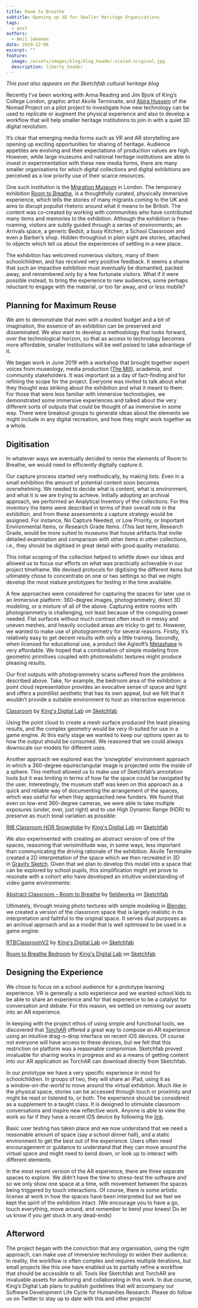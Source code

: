 ```yaml
---
title: Room to Breathe
subtitle: Opening up 3D for Smaller Heritage Organisations
tags:
  - post
authors:
  - Neil Jakeman
date: 2019-12-06
excerpt: ""
feature:
  image: /assets/images/blog/blog_header-scaled.original.jpg
  description: liberty_header
---
```


_This post also appears on the Sketchfab cultural heritage blog_

Recently I’ve been working with Anna Reading and Jim Bjork of King’s College London, graphic artist Akvile Terminaite, and [Abira Hussein](https://sketchfab.com/Berisamaad) of the Nomad Project on a pilot project to investigate how new technology can be used to replicate or augment the physical experience and also to develop a workflow that will help smaller heritage institutions to join in with a quiet 3D digital revolution.

It’s clear that emerging media forms such as VR and AR storytelling are opening up exciting opportunities for sharing of heritage. Audience appetites are evolving and their expectations of production values are high. However, while large museums and national heritage institutions are able to invest in experimentation with these new media forms, there are many smaller organisations for which digital collections and digital exhibitions are perceived as a low priority use of their scarce resources.

One such institution is the [Migration Museum](https://www.migrationmuseum.org/exhibition/room-to-breathe/) in London. The temporary exhibition [Room to Breathe](https://www.migrationmuseum.org/exhibition/room-to-breathe/), is a thoughtfully curated, physically immersive experience, which tells the stories of many migrants coming to the UK and aims to disrupt populist rhetoric around what it means to be British. The content was co-created by working with communities who have contributed many items and memories to the exhibition. Although the exhibition is free-roaming, visitors are subtly guided through a series of environments; an Arrivals space, a generic Bedsit, a busy Kitchen, a School Classroom and even a Barber’s shop. Hidden throughout in plain sight are stories, attached to objects which tell us about the experiences of settling in a new place.

The exhibition has welcomed numerous visitors, many of them schoolchildren, and has received very positive feedback. It seems a shame that such an impactive exhibition must eventually be dismantled, packed away, and remembered only by a few fortunate visitors. What if it were possible instead, to bring the experience to new audiences, some perhaps reluctant to engage with the material, or too far away, and or less mobile?

## Planning for Maximum Reuse

We aim to demonstrate that even with a modest budget and a bit of imagination, the essence of an exhibition can be preserved and disseminated. We also want to develop a methodology that looks forward, over the technological horizon, so that as access to technology becomes more affordable, smaller institutions will be well poised to take advantage of it.

We began work in June 2019 with a workshop that brought together expert voices from museology, media production ([The Mill](http://www.themill.com/)), academia, and community stakeholders. It was important as a day of fact-finding and for refining the scope for the project. Everyone was invited to talk about what they thought was striking about the exhibition and what it meant to them. For those that were less familiar with immersive technologies, we demonstrated some immersive experiences and talked about the very different sorts of outputs that could be thought of as immersive in some way. There were breakout groups to generate ideas about the elements we might include in any digital recreation, and how they might work together as a whole.

## Digitisation

In whatever ways we eventually decided to remix the elements of Room to Breathe, we would need to efficiently digitally capture it.

Our capture process started very methodically, by making lists. Even in a small exhibition the amount of potential content soon becomes overwhelming. We needed to decide what is content, what is environment, and what it is we are trying to achieve. Initially adopting an archival approach, we performed an Analytical Inventory of the collections. For this inventory the items were described in terms of their overall role in the exhibition, and from these assessments a capture strategy would be assigned. For instance, No Capture Needed, or Low Priority, or Important Environmental Items, or Research Grade Items. (This last term, Research Grade, would be more suited to museums that house artifacts that invite detailed examination and comparison with other items in other collections, i.e., they should be digitised in great detail with good quality metadata).

This initial scoping of the collection helped to whittle down our ideas and allowed us to focus our efforts on what was practically achievable in our project timeframe. We devised protocols for digitising the different items but ultimately chose to concentrate on one or two settings so that we might develop the most mature prototypes for testing in the time available.

A few approaches were considered for capturing the spaces for later use in an immersive platform: 360-degree images, photogrammetry, direct 3D modeling, or a mixture of all of the above. Capturing entire rooms with photogrammetry is challenging, not least because of the computing power needed. Flat surfaces without much contrast often result in messy and uneven meshes, and heavily occluded areas are tricky to get to. However, we wanted to make use of photogrammetry for several reasons. Firstly, it’s relatively easy to get decent results with only a little training. Secondly, when licensed for educational use, a product like Agisoft’s [Metashape](https://www.agisoft.com/) is very affordable. We hoped that a combination of simple modeling from geometric primitives coupled with photorealistic textures might produce pleasing results.

Our first outputs with photogrammetry scans suffered from the problems described above. Take, for example, the bedroom area of the exhibition: a point cloud representation provides an evocative sense of space and light and offers a pointillist aesthetic that has its own appeal, but we felt that it wouldn’t provide a suitable environment to host an interactive experience.

[Classroom](https://sketchfab.com/3d-models/classroom-88886bc5f3264861bd629f9e231c52a7?utm_medium=embed&utm_source=website&utm_campaign=share-popup) by [King's Digital Lab](https://sketchfab.com/kingsdigitallab?utm_medium=embed&utm_source=website&utm_campaign=share-popup) on [Sketchfab](https://sketchfab.com?utm_medium=embed&utm_source=website&utm_campaign=share-popup)

Using the point cloud to create a mesh surface produced the least pleasing results, and the complex geometry would be very ill-suited for use in a game engine. At this early stage we wanted to keep our options open as to how the output should be consumed. We reasoned that we could always downscale our models for different uses.

Another approach we explored was the ‘_snowglobe_’ environment approach in which a 360-degree equirectangular image is projected onto the inside of a sphere. This method allowed us to make use of Sketchfab’s annotation tools but it was limiting in terms of how far the space could be navigated by the user. Interestingly, the museum staff was keen on this approach as a quick and reliable way of documenting the arrangement of the spaces, which was useful for when they approached new funders. We found that even on low-end 360-degree cameras, we were able to take multiple exposures (under, over, just right) and to use High Dynamic Range (HDR) to preserve as much tonal variation as possible:

[RtB Classroom HDR Snowglobe](https://sketchfab.com/3d-models/rtb-classroom-hdr-snowglobe-b8f02353121d495fae30522b724ab7c2?utm_medium=embed&utm_source=website&utm_campaign=share-popup) by [King's Digital Lab](https://sketchfab.com/kingsdigitallab?utm_medium=embed&utm_source=website&utm_campaign=share-popup) on [Sketchfab](https://sketchfab.com?utm_medium=embed&utm_source=website&utm_campaign=share-popup)

We also experimented with creating an abstract version of one of the spaces, reasoning that verisimilitude was, in some ways, less important than communicating the driving rationale of the exhibition. Akvile Terminaite created a 2D interpretation of the space which we then recreated in 3D in [Gravity Sketch](https://www.gravitysketch.com/). Given that we plan to develop this model into a space that can be explored by school pupils, this simplification might yet prove to resonate with a cohort who have developed an intuitive understanding of video game environments:

[Abstract Classroom - Room to Breathe](https://sketchfab.com/3d-models/abstract-classroom-room-to-breathe-d1a0b961a36a4aa2a3f8bf95a1d473f1?utm_medium=embed&utm_source=website&utm_campaign=share-popup) by [fieldworks](https://sketchfab.com/fieldworks?utm_medium=embed&utm_source=website&utm_campaign=share-popup) on [Sketchfab](https://sketchfab.com?utm_medium=embed&utm_source=website&utm_campaign=share-popup)

Ultimately, through mixing photo textures with simple modeling in [Blender](https://www.blender.org/), we created a version of the classroom space that is largely realistic in its interpretation and faithful to the original space. It serves dual purposes as an archival approach and as a model that is well optimised to be used in a game engine:

[RTBClassroomV2](https://sketchfab.com/3d-models/rtbclassroomv2-88e38a07cbd34d3a810041ad5a9fc3af?utm_medium=embed&utm_source=website&utm_campaign=share-popup) by [King's Digital Lab](https://sketchfab.com/kingsdigitallab?utm_medium=embed&utm_source=website&utm_campaign=share-popup) on [Sketchfab](https://sketchfab.com?utm_medium=embed&utm_source=website&utm_campaign=share-popup)

[Room to Breathe Bedroom](https://sketchfab.com/3d-models/room-to-breathe-bedroom-b2c8f22434c54f57bdbfb46a860fb1e7?utm_medium=embed&utm_source=website&utm_campaign=share-popup) by [King's Digital Lab](https://sketchfab.com/kingsdigitallab?utm_medium=embed&utm_source=website&utm_campaign=share-popup) on [Sketchfab](https://sketchfab.com?utm_medium=embed&utm_source=website&utm_campaign=share-popup)

## Designing the Experience

We chose to focus on a school audience for a prototype learning experience. VR is generally a solo experience and we wanted school kids to be able to share an experience and for that experience to be a catalyst for conversation and debate. For this reason, we settled on remixing our assets into an AR experience.

In keeping with the project ethos of using simple and functional tools, we discovered that [TorchAR](https://www.torch.app/) offered a great way to compose an AR experience using an intuitive drag-n-drop interface on recent iOS devices. Of course not everyone will have access to these devices, but we felt that this restriction on platform was a reasonable compromise. Sketchfab proved invaluable for sharing works in progress and as a means of getting content into our AR application as TorchAR can download directly from Sketchfab.

In our prototype we have a very specific experience in mind for schoolchildren. In groups of two, they will share an iPad, using it as a *window-on-the-world* to move around the virtual exhibition. Much like in the physical space, stories can be accessed through touch or proximity and might be read or listened to, or both. The experience should be considered as a supplement to a taught class. It is designed to stimulate classroom conversations and inspire new reflective work. Anyone is able to view the work so far if they have a recent iOS device by following the [link](https://home.torch.app/projects/view/RnQBRYFU1B4N6YglgZ79).

Basic user testing has taken place and we now understand that we need a reasonable amount of space (say a school dinner hall), and a static environment to get the best out of the experience. Users often need encouragement or guidance to understand that they can move around the virtual space and might need to bend down, or look up to interact with different elements.

In the most recent version of the AR experience, there are three separate spaces to explore. We didn’t have the time to stress-test the software and so we only show one space at a time, with movement between the spaces being triggered by touch interactions. Of course, there is some artistic license at work in how the spaces have been interpreted but we feel we kept the *spirit* of the exhibition intact. (We encourage you to have a go, touch everything, move around, and remember to bend your knees! Do let us know if you get stuck in any dead-ends)

## Afterword

The project began with the conviction that any organisation, using the right approach, can make use of immersive technology to widen their audience. In reality, the workflow is often complex and requires multiple iterations, but small projects like this one have enabled us to partially refine a workflow that should be accessible to all. Tools like Sketchfab and TorchAR are invaluable assets for authoring and collaborating in this work. In due course, King’s Digital Lab plans to publish guidelines that will accompany our Software Development Life Cycle for Humanities Research. Please do follow us on Twitter to stay up to date with this and other projects!
